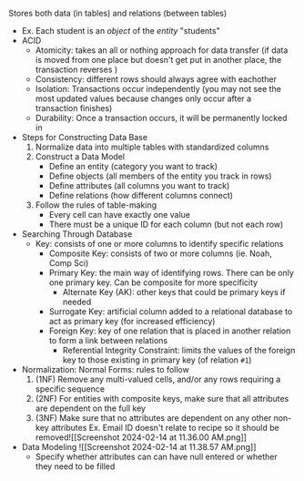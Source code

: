 Stores both data (in tables) and relations (between tables)
- Ex. Each student is an *object* of the *entity* "students"
- ACID
	- Atomicity: takes an all or nothing approach for data transfer (if data is moved from one place but doesn't get put in another place, the transaction reverses )
	- Consistency: different rows should always agree with eachother
	- Isolation: Transactions occur independently (you may not see the most updated values because changes only occur after a transaction finishes)
	- Durability: Once a transaction occurs, it will be permanently locked in
- Steps for Constructing Data Base
	1. Normalize data into multiple tables with standardized columns
	2. Construct a Data Model
		- Define an entity (category you want to track)
		- Define objects (all members of the entity you track in rows)
		- Define attributes (all columns you want to track)
		- Define relations (how different columns connect)
	3. Follow the rules of table-making
		- Every cell can have exactly one value
		- There must be a unique ID for each column (but not each row)
- Searching Through Database
	- Key: consists of one or more columns to identify specific relations
		- Composite Key: consists of two or more columns (ie. Noah, Comp Sci)
		- Primary Key: the main way of identifying rows. There can be only one primary key. Can be composite for more specificity 
			- Alternate Key (AK): other keys that could be primary keys if needed
		- Surrogate Key: artificial column added to a relational database to act as primary key (for increased efficiency)
		- Foreign Key: key of one relation that is placed in another relation to form a link between relations
			- Referential Integrity Constraint: limits the values of the foreign key to those existing in primary key (of relation `#1`)
- Normalization: Normal Forms: rules to follow
	1. (1NF) Remove any multi-valued cells, and/or any rows requiring a specific sequence  
	2. (2NF) For entities with composite keys, make sure that all attributes are dependent on the full key
	3. (3NF) Make sure that no attributes are dependent on any other non-key attributes
	 Ex. Email ID doesn't relate to recipe so it should be removed![[Screenshot 2024-02-14 at 11.36.00 AM.png]]
- Data Modeling ![[Screenshot 2024-02-14 at 11.38.57 AM.png]]
	- Specify whether attributes can can have null entered or whether they need to be filled
